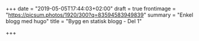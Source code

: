 +++
date = "2019-05-05T17:44:03+02:00"
draft = true
frontimage = "https://picsum.photos/1920/300?q=83594583949839"
summary = "Enkel blogg med hugo"
title = "Bygg en statisk blogg - Del 1"

+++
